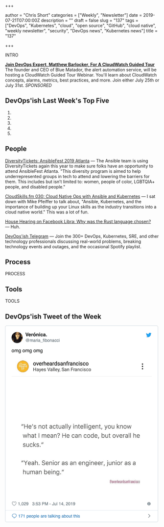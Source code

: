 +++

author = "Chris Short"
categories = ["Weekly", "Newsletter"]
date = 2019-07-21T07:00:00Z
description = ""
draft = false
slug = "137"
tags = ["DevOps", "Kubernetes", "cloud", "open source", "GitHub", "cloud native", "weekly newsletter", "security", "DevOps news", "Kubernetes news"]
title = "137"

+++

INTRO

[**Join DevOps Expert, Matthew Barlocker, For A CloudWatch Guided Tour**](https://www.bluematador.com/cloudwatch-guided-tour?utm_campaign=CloudWatch%20Guided%20Tour%20Webinar&utm_source=devopsish&utm_medium=newsletter)  
The founder and CEO of Blue Matador, the alert automation service, will be hosting a CloudWatch Guided Tour Webinar. You'll learn about CloudWatch concepts, alarms, metrics, best practices, and more. Join either July 25th or July 31st. *SPONSORED*

## DevOps'ish Last Week's Top Five

1. 
1. 
1. 
1. 
1. 

## People

[DiversityTickets: AnsibleFest 2019 Atlanta](https://diversitytickets.org/en/events/488) — The Ansible team is using DiversityTickets again this year to make sure folks have an opportunity to attend AnsibleFest Atlanta. "This diversity program is aimed to help underrepresented groups in tech to attend and lowering the barriers for them. This includes but isn’t limited to: women, people of color, LGBTQIA+ people, and disabled people."

[CloudSkills.fm 030: Cloud Native Ops with Ansible and Kubernetes](https://cloudskills.fm/030) — I sat down with Mike Pfeiffer to talk about, "Ansible, Kubernetes, and the importance of building up your Linux skills as the industry transitions into a cloud native world." This was a lot of fun.

[House Hearing on Facebook Libra: Why was the Rust language chosen?](https://www.c-span.org/video/?c4808083/rust-language-chosen) — Huh.

[DevOps'ish Telegram](https://t.me/devopsish) — Join the 300+ DevOps, Kubernetes, SRE, and other technology professionals discussing real-world problems, breaking technology events and outages, and the occasional Spotify playlist.

## Process

PROCESS

## Tools

TOOLS

## DevOps'ish Tweet of the Week

[![DevOps'ish Tweet of the Week][tweet]](https://twitter.com/maria_fibonacci/status/1150493431199752192)

[tweet]: 137-tweet-of-the-week.png
